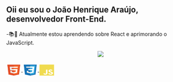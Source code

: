 ## Oii eu sou o João Henrique Araújo, desenvolvedor Front-End.

-📚📖 Atualmente estou aprendendo sobre React e aprimorando o JavaScript.

<div align="center">
  <a href="https://github.com/joaobhenrique">
  <img height="180em" src="https://github-readme-stats.vercel.app/api?username=joaobhenrique&show_icons=true&theme=dracula&include_all_commits=true&count_private=true"/>
</div>

<div style="display: inline_block"><br>
  <img align="center" alt="joao-HTML" height="30" width="40" src="https://raw.githubusercontent.com/devicons/devicon/master/icons/html5/html5-original.svg">
  <img align="center" alt="joao-CSS" height="30" width="40" src="https://raw.githubusercontent.com/devicons/devicon/master/icons/css3/css3-original.svg">
  <img align="center" alt="joao-Js" height="30" width="40" src="https://raw.githubusercontent.com/devicons/devicon/master/icons/javascript/javascript-plain.svg">
</div>
